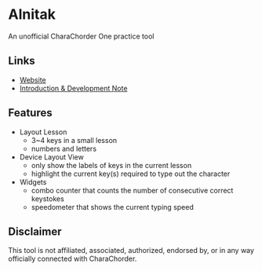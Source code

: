 # Alnitak

An unofficial CharaChorder One practice tool

## Links

- [Website](https://andy23512.github.io/alnitak/)
- [Introduction & Development Note](https://hackmd.io/@andy23512/SywN7okfC)

## Features

- Layout Lesson
  - 3~4 keys in a small lesson
  - numbers and letters
- Device Layout View
  - only show the labels of keys in the current lesson
  - highlight the current key(s) required to type out the character
- Widgets
  - combo counter that counts the number of consecutive correct keystokes
  - speedometer that shows the current typing speed

## Disclaimer

This tool is not affiliated, associated, authorized, endorsed by, or in any way officially connected with CharaChorder.
